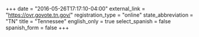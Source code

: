 +++
date = "2016-05-26T17:17:10-04:00"
external_link = "https://ovr.govote.tn.gov/"
registration_type = "online"
state_abbreviation = "TN"
title = "Tennessee"
english_only = true
select_spanish = false
spanish_form = false
+++
